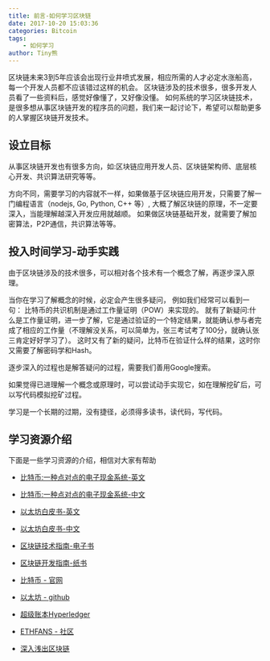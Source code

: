 ```yaml
---
title: 前言-如何学习区块链
date: 2017-10-20 15:03:36
categories: Bitcoin
tags:
    - 如何学习
author: Tiny熊
---
```


区块链未来3到5年应该会出现行业井喷式发展，相应所需的人才必定水涨船高，每一个开发人员都不应该错过这样的机会。
区块链涉及的技术很多，很多开发人员看了一些资料后，感觉好像懂了，又好像没懂。
如何系统的学习区块链技术，是很多想从事区块链开发的程序员的问题，我们来一起讨论下，希望可以帮助更多的人掌握区块链开发技术。

<!-- more -->
## 设立目标

从事区块链开发也有很多方向，如:区块链应用开发人员、区块链架构师、底层核心开发、共识算法研究等等。

方向不同，需要学习的内容就不一样，如果做基于区块链应用开发，只需要了解一门编程语言（nodejs, Go, Python, C++ 等）, 大概了解区块链的原理，不一定要深入，当能理解越深入开发应用就越顺。
如果做区块链基础开发，就需要了解加密算法，P2P通信，共识算法等等。

## 投入时间学习-动手实践

由于区块链涉及的技术很多，可以相对各个技术有一个概念了解，再逐步深入原理。

当你在学习了解概念的时候，必定会产生很多疑问， 例如我们经常可以看到一句： 比特币的共识机制是通过工作量证明（POW）来实现的。
就有了新疑问:什么是工作量证明，进一步了解，它是通过验证的一个特定结果，就能确认参与者完成了相应的工作量（不理解没关系，可以简单为，张三考试考了100分，就确认张三肯定好好学习了）。
这时又有了新的疑问，比特币在验证什么样的结果，这时你又需要了解密码学和Hash。

逐步深入的过程也是解答疑问的过程，需要我们善用Google搜索。 

如果觉得已进理解一个概念或原理时，可以尝试动手实现它，如在理解挖矿后，可以写代码模拟挖矿过程。

学习是一个长期的过期，没有捷径，必须得多读书，读代码，写代码。


## 学习资源介绍
下面是一些学习资源的介绍，相信对大家有帮助

* [比特币:一种点对点的电子现金系统-英文](https://www.bitcoin.com/bitcoin.pdf)
* [比特币:一种点对点的电子现金系统-中文](http://www.8btc.com/wiki/bitcoin-a-peer-to-peer-electronic-cash-system)
* [以太坊白皮书-英文](https://github.com/ethereum/wiki/wiki/White-Paper)
* [以太坊白皮书-中文](http://ethfans.org/posts/ethereum-whitepaper)
* [区块链技术指南-电子书](https://www.gitbook.com/book/yeasy/blockchain_guide/details)
* [区块链开发指南-纸书](https://item.jd.com/12114753.html)


* [比特币 - 官网](https://bitcoin.org/en/)
* [以太坊 - github](https://github.com/ethereum)
* [超级账本Hyperledger](https://github.com/hyperledger/hyperledger)
* [ETHFANS - 社区](http://ethfans.org)
* [深入浅出区块链](http://learnblockchain.cn)



